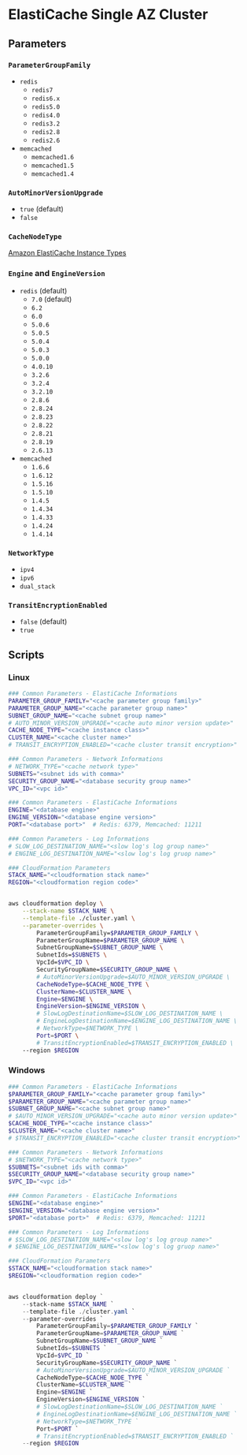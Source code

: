 # ElastiCache Single AZ Cluster

## Parameters

### `ParameterGroupFamily`

- `redis`
  - `redis7`
  - `redis6.x`
  - `redis5.0`
  - `redis4.0`
  - `redis3.2`
  - `redis2.8`
  - `redis2.6`
- `memcached`
  - `memcached1.6`
  - `memcached1.5`
  - `memcached1.4`

### `AutoMinorVersionUpgrade`

- `true` (default)
- `false`

### `CacheNodeType`

[Amazon ElastiCache Instance Types](https://aws.amazon.com/ko/elasticache/pricing/)

### `Engine` and `EngineVersion`

- `redis` (default)
  - `7.0` (default)
  - `6.2`
  - `6.0`
  - `5.0.6`
  - `5.0.5`
  - `5.0.4`
  - `5.0.3`
  - `5.0.0`
  - `4.0.10`
  - `3.2.6`
  - `3.2.4`
  - `3.2.10`
  - `2.8.6`
  - `2.8.24`
  - `2.8.23`
  - `2.8.22`
  - `2.8.21`
  - `2.8.19`
  - `2.6.13`
- `memcached`
  - `1.6.6`
  - `1.6.12`
  - `1.5.16`
  - `1.5.10`
  - `1.4.5`
  - `1.4.34`
  - `1.4.33`
  - `1.4.24`
  - `1.4.14`


### `NetworkType`

- `ipv4`
- `ipv6`
- `dual_stack`


### `TransitEncryptionEnabled`

- `false` (default)
- `true`


## Scripts

### Linux

``` bash
### Common Parameters - ElastiCache Informations
PARAMETER_GROUP_FAMILY="<cache parameter group family>"
PARAMETER_GROUP_NAME="<cache parameter group name>"
SUBNET_GROUP_NAME="<cache subnet group name>"
# AUTO_MINOR_VERSION_UPGRADE="<cache auto minor version update>"
CACHE_NODE_TYPE="<cache instance class>"
CLUSTER_NAME="<cache cluster name>"
# TRANSIT_ENCRYPTION_ENABLED="<cache cluster transit encryption>"

### Common Parameters - Network Informations
# NETWORK_TYPE="<cache network type>"
SUBNETS="<subnet ids with comma>"
SECURITY_GROUP_NAME="<database security group name>"
VPC_ID="<vpc id>"

### Common Parameters - ElastiCache Informations
ENGINE="<database engine>"
ENGINE_VERSION="<database engine version>"
PORT="<database port>"  # Redis: 6379, Memcached: 11211

### Common Parameters - Log Informations
# SLOW_LOG_DESTINATION_NAME="<slow log's log group name>"
# ENGINE_LOG_DESTINATION_NAME="<slow log's log gruop name>"

### CloudFormation Parameters
STACK_NAME="<cloudformation stack name>"
REGION="<cloudformation region code>"


aws cloudformation deploy \
    --stack-name $STACK_NAME \
    --template-file ./cluster.yaml \
    --parameter-overrides \
        ParameterGroupFamily=$PARAMETER_GROUP_FAMILY \
        ParameterGroupName=$PARAMETER_GROUP_NAME \
        SubnetGroupName=$SUBNET_GROUP_NAME \
        SubnetIds=$SUBNETS \
        VpcId=$VPC_ID \
        SecurityGroupName=$SECURITY_GROUP_NAME \
        # AutoMinorVersionUpgrade=$AUTO_MINOR_VERSION_UPGRADE \
        CacheNodeType=$CACHE_NODE_TYPE \
        ClusterName=$CLUSTER_NAME \
        Engine=$ENGINE \
        EngineVersion=$ENGINE_VERSION \
        # SlowLogDestinationName=$SLOW_LOG_DESTINATION_NAME \
        # EngineLogDestinationName=$ENGINE_LOG_DESTINATION_NAME \
        # NetworkType=$NETWORK_TYPE \
        Port=$PORT \
        # TransitEncryptionEnabled=$TRANSIT_ENCRYPTION_ENABLED \
    --region $REGION
```

### Windows

``` powershell
### Common Parameters - ElastiCache Informations
$PARAMETER_GROUP_FAMILY="<cache parameter group family>"
$PARAMETER_GROUP_NAME="<cache parameter group name>"
$SUBNET_GROUP_NAME="<cache subnet group name>"
# $AUTO_MINOR_VERSION_UPGRADE="<cache auto minor version update>"
$CACHE_NODE_TYPE="<cache instance class>"
$CLUSTER_NAME="<cache cluster name>"
# $TRANSIT_ENCRYPTION_ENABLED="<cache cluster transit encryption>"

### Common Parameters - Network Informations
# $NETWORK_TYPE="<cache network type>"
$SUBNETS="<subnet ids with comma>"
$SECURITY_GROUP_NAME="<database security group name>"
$VPC_ID="<vpc id>"

### Common Parameters - ElastiCache Informations
$ENGINE="<database engine>"
$ENGINE_VERSION="<database engine version>"
$PORT="<database port>"  # Redis: 6379, Memcached: 11211

### Common Parameters - Log Informations
# $SLOW_LOG_DESTINATION_NAME="<slow log's log group name>"
# $ENGINE_LOG_DESTINATION_NAME="<slow log's log gruop name>"

### CloudFormation Parameters
$STACK_NAME="<cloudformation stack name>"
$REGION="<cloudformation region code>"


aws cloudformation deploy `
    --stack-name $STACK_NAME `
    --template-file ./cluster.yaml `
    --parameter-overrides `
        ParameterGroupFamily=$PARAMETER_GROUP_FAMILY `
        ParameterGroupName=$PARAMETER_GROUP_NAME `
        SubnetGroupName=$SUBNET_GROUP_NAME `
        SubnetIds=$SUBNETS `
        VpcId=$VPC_ID `
        SecurityGroupName=$SECURITY_GROUP_NAME `
        # AutoMinorVersionUpgrade=$AUTO_MINOR_VERSION_UPGRADE `
        CacheNodeType=$CACHE_NODE_TYPE `
        ClusterName=$CLUSTER_NAME `
        Engine=$ENGINE `
        EngineVersion=$ENGINE_VERSION `
        # SlowLogDestinationName=$SLOW_LOG_DESTINATION_NAME `
        # EngineLogDestinationName=$ENGINE_LOG_DESTINATION_NAME `
        # NetworkType=$NETWORK_TYPE `
        Port=$PORT `
        # TransitEncryptionEnabled=$TRANSIT_ENCRYPTION_ENABLED `
    --region $REGION
```